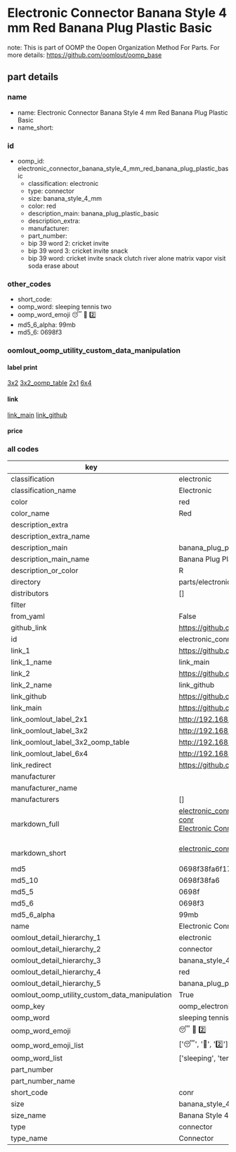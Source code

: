 # Electronic Connector Banana Style 4 mm Red Banana Plug Plastic Basic  

note: This is part of OOMP the Oopen Organization Method For Parts. For more details: https://github.com/oomlout/oomp_base

##  part details
  







### name
* name: Electronic Connector Banana Style 4 mm Red Banana Plug Plastic Basic
* name_short: 
### id
* oomp_id: electronic_connector_banana_style_4_mm_red_banana_plug_plastic_basic
  * classification: electronic
  * type: connector
  * size: banana_style_4_mm
  * color: red
  * description_main: banana_plug_plastic_basic
  * description_extra: 
  * manufacturer: 
  * part_number: 
  * bip 39 word 2: cricket invite
  * bip 39 word 3: cricket invite snack
  * bip 39 word: cricket invite snack clutch river alone matrix vapor visit soda erase about

### other_codes
* short_code: 
* oomp_word: sleeping tennis two
* oomp_word_emoji :sleeping: :tennis: :two:
* md5_6_alpha: 99mb
* md5_6: 0698f3






### oomlout_oomp_utility_custom_data_manipulation
#### label print
[3x2](http://192.168.1.245:1112/?label=oomp%2099mb)
[3x2_oomp_table](http://192.168.1.108:1112/?label=oomp%2099mb)
[2x1](http://192.168.1.242:1112/?label=oomp%2099mb)
[6x4](http://192.168.1.55:1112/?label=oomp%2099mb)    

#### link

[link_main](https://github.com/oomlout/oomlout_oomp_version_1_messy/tree/main/parts/electronic_connector_banana_style_4_mm_red_banana_plug_plastic_basic) [link_github](https://github.com/oomlout/oomlout_oomp_version_1_messy/tree/main/parts/electronic_connector_banana_style_4_mm_red_banana_plug_plastic_basic)                             

#### price







### all codes 
| key | value |  
| --- | --- |  
| classification | electronic |  
| classification_name | Electronic |  
| color | red |  
| color_name | Red |  
| description_extra |  |  
| description_extra_name |  |  
| description_main | banana_plug_plastic_basic |  
| description_main_name | Banana Plug Plastic Basic |  
| description_or_color | R  |  
| directory | parts/electronic_connector_banana_style_4_mm_red_banana_plug_plastic_basic |  
| distributors | [] |  
| filter |  |  
| from_yaml | False |  
| github_link | https://github.com/oomlout/oomlout_oomp_part_src/tree/main/parts/electronic_connector_banana_style_4_mm_red_banana_plug_plastic_basic |  
| id | electronic_connector_banana_style_4_mm_red_banana_plug_plastic_basic |  
| link_1 | https://github.com/oomlout/oomlout_oomp_version_1_messy/tree/main/parts/electronic_connector_banana_style_4_mm_red_banana_plug_plastic_basic |  
| link_1_name | link_main |  
| link_2 | https://github.com/oomlout/oomlout_oomp_version_1_messy/tree/main/parts/electronic_connector_banana_style_4_mm_red_banana_plug_plastic_basic |  
| link_2_name | link_github |  
| link_github | https://github.com/oomlout/oomlout_oomp_version_1_messy/tree/main/parts/electronic_connector_banana_style_4_mm_red_banana_plug_plastic_basic |  
| link_main | https://github.com/oomlout/oomlout_oomp_version_1_messy/tree/main/parts/electronic_connector_banana_style_4_mm_red_banana_plug_plastic_basic |  
| link_oomlout_label_2x1 | http://192.168.1.242:1112/?label=oomp%2099mb |  
| link_oomlout_label_3x2 | http://192.168.1.245:1112/?label=oomp%2099mb |  
| link_oomlout_label_3x2_oomp_table | http://192.168.1.108:1112/?label=oomp%2099mb |  
| link_oomlout_label_6x4 | http://192.168.1.55:1112/?label=oomp%2099mb |  
| link_redirect | https://github.com/oomlout/oomlout_oomp_version_1_messy/tree/main/parts/electronic_connector_banana_style_4_mm_red_banana_plug_plastic_basic |  
| manufacturer |  |  
| manufacturer_name |  |  
| manufacturers | [] |  
| markdown_full | [electronic_connector_banana_style_4_mm_red_banana_plug_plastic_basic](none)<br>[conr](none)<br>[Electronic Connector Banana Style 4 Mm Red Banana Plug Plastic Basic](none)<br><br> |  
| markdown_short | [electronic_connector_banana_style_4_mm_red_banana_plug_plastic_basic](none)<br><br> |  
| md5 | 0698f38fa6f171241bdd62c99a1d819b |  
| md5_10 | 0698f38fa6 |  
| md5_5 | 0698f |  
| md5_6 | 0698f3 |  
| md5_6_alpha | 99mb |  
| name | Electronic Connector Banana Style 4 mm Red Banana Plug Plastic Basic |  
| oomlout_detail_hierarchy_1 | electronic |  
| oomlout_detail_hierarchy_2 | connector |  
| oomlout_detail_hierarchy_3 | banana_style_4_mm |  
| oomlout_detail_hierarchy_4 | red |  
| oomlout_detail_hierarchy_5 | banana_plug_plastic_basic |  
| oomlout_oomp_utility_custom_data_manipulation | True |  
| oomp_key | oomp_electronic_connector_banana_style_4_mm_red_banana_plug_plastic_basic |  
| oomp_word | sleeping tennis two |  
| oomp_word_emoji | :sleeping: :tennis: :two: |  
| oomp_word_emoji_list | [':sleeping:', ':tennis:', ':two:'] |  
| oomp_word_list | ['sleeping', 'tennis', 'two'] |  
| part_number |  |  
| part_number_name |  |  
| short_code | conr |  
| size | banana_style_4_mm |  
| size_name | Banana Style 4 mm |  
| type | connector |  
| type_name | Connector |  
